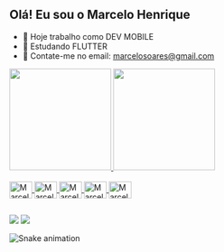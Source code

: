 ## Olá! Eu sou o Marcelo Henrique 

- 🔭 Hoje trabalho como DEV MOBILE
- 🌱 Estudando FLUTTER
- 💬 Contate-me no email: marcelosoares@gmail.com

<div>
<a href ="https://beacons.ai/marceloohsl">
<img = height="180cm" src="https://github-readme-stats.vercel.app/api?username=marceloohsl&show_icons=true&theme=dracula&include_all_comits=true&count_private=true"\>
<img = height="180cm" src="https://github-readme-stats.vercel.app/api/top-langs/?username=marceloohsl&layout=compact&langs_count=16&theme=dracula"\>
</div>

<div style="display: inline_block"><br>
<img align="center" alt="Marcelo-Flutter" height="30" width="40" src="https://cdn.jsdelivr.net/gh/devicons/devicon/icons/flutter/flutter-original.svg"/>
<img align="center" alt="Marcelo-Dart" height="30" width="40" src="https://cdn.jsdelivr.net/gh/devicons/devicon/icons/dart/dart-original.svg"/>
<img align="center" alt="Marcelo-HTML5" height="30" width="40" src="https://cdn.jsdelivr.net/gh/devicons/devicon/icons/html5/html5-original-wordmark.svg"/>
<img align="center" alt="Marcelo-CSS3" height="30" width="40" src="https://cdn.jsdelivr.net/gh/devicons/devicon/icons/css3/css3-original-wordmark.svg"/>
<img align="center" alt="Marcelo-C#" height="30" width="40" src="https://cdn.jsdelivr.net/gh/devicons/devicon/icons/csharp/csharp-original.svg"/>
</div>

##

<div>
  <a href="https://www.instagram.com/marceloohsl/" target="_blanck"><img src="https://img.shields.io/badge/Instagram-E4405F?style=for-the-badge&logo=instagram&logoColor=white"></a>
  <a href="https://www.linkedin.com/in/marcelo-henrique-soares-lino-9710b51b2/" target="_blanck"><img src="https://img.shields.io/badge/LinkedIn-0077B5?style=for-the-badge&logo=linkedin&logoColor=white"></a>
</div>

![Snake animation](https://github.com/marceloohsl/blob/output/github-contribution-grid-snake.svg)

